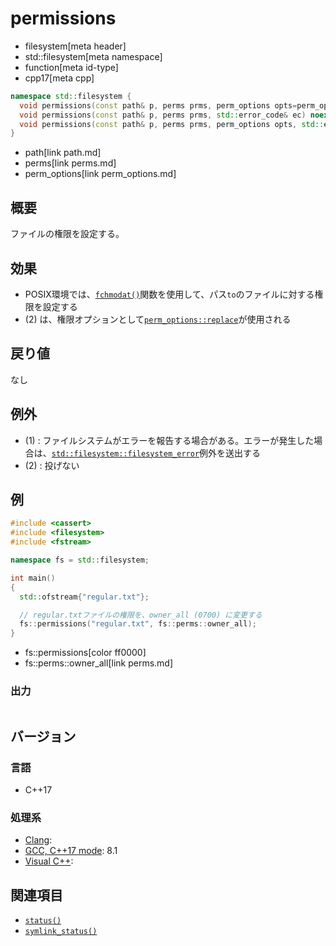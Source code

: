 # permissions
* filesystem[meta header]
* std::filesystem[meta namespace]
* function[meta id-type]
* cpp17[meta cpp]

```cpp
namespace std::filesystem {
  void permissions(const path& p, perms prms, perm_options opts=perm_options::replace); // (1)
  void permissions(const path& p, perms prms, std::error_code& ec) noexcept;            // (2)
  void permissions(const path& p, perms prms, perm_options opts, std::error_code& ec);  // (3)
}
```
* path[link path.md]
* perms[link perms.md]
* perm_options[link perm_options.md]

## 概要
ファイルの権限を設定する。


## 効果
- POSIX環境では、[`fchmodat()`](http://surf.ml.seikei.ac.jp/~nakano/JMwww/html/LDP_man-pages/man2/fchmodat.2.html)関数を使用して、パス`to`のファイルに対する権限を設定する
- (2) は、権限オプションとして[`perm_options::replace`](perm_options.md)が使用される


## 戻り値
なし


## 例外
- (1) : ファイルシステムがエラーを報告する場合がある。エラーが発生した場合は、[`std::filesystem::filesystem_error`](filesystem_error.md)例外を送出する
- (2) : 投げない


## 例
```cpp example
#include <cassert>
#include <filesystem>
#include <fstream>

namespace fs = std::filesystem;

int main()
{
  std::ofstream{"regular.txt"};

  // regular.txtファイルの権限を、owner_all (0700) に変更する
  fs::permissions("regular.txt", fs::perms::owner_all);
}
```
* fs::permissions[color ff0000]
* fs::perms::owner_all[link perms.md]

### 出力
```
```

## バージョン
### 言語
- C++17

### 処理系
- [Clang](/implementation.md#clang):
- [GCC, C++17 mode](/implementation.md#gcc): 8.1
- [Visual C++](/implementation.md#visual_cpp):


## 関連項目
- [`status()`](status.md)
- [`symlink_status()`](symlink_status.md)
